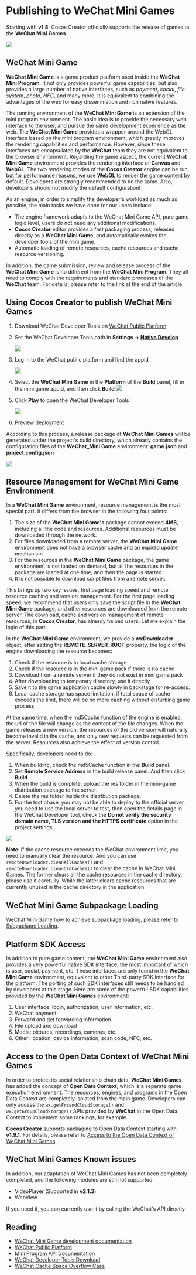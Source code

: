 # Publishing to __WeChat Mini Games__

Starting with __v1.8__, Cocos Creator officially supports the release of games to the **WeChat Mini Games**.

![](./publish-wechatgame/preview.jpeg)

## __WeChat Mini Game__

__WeChat Mini Game__ is a game product platform used inside the __WeChat Mini Program__. It not only provides powerful game capabilities, but also provides a large number of native interfaces, such as *payment*, *social*, *file system*, *photo*, *NFC*, and many more. It is equivalent to combining the advantages of the web for easy dissemination and rich native features.

The running environment of the __WeChat Mini Game__ is an extension of the mini program environment. The basic idea is to provide the necessary web interface to the user, and pursue the same development experience as the web. The __WeChat Mini Game__ provides a wrapper around the WebGL interface based on the mini program environment, which greatly improves the rendering capabilities and performance. However, since these interfaces are encapsulated by the __WeChat__ team they are not equivalent to the browser environment. Regarding the game aspect, the current __WeChat Mini Game__ environment provides the rendering interface of __Canvas__ and __WebGL__. The two rendering modes of the __Cocos Creator__ engine can be run, but for performance reasons, we use __WebGL__ to render the game content by default. Developers are strongly recommended to do the same. Also, developers should not modify the default configuration!

As an engine, in order to simplify the developer's workload as much as possible, the main tasks we have done for our users include:

- The engine framework adapts to the WeChat Mini Game API, pure game logic level, users do not need any additional modifications.
- __Cocos Creator__ editor provides a fast packaging process, released directly as a __WeChat Mini Game__, and automatically evokes the developer tools of the mini game.
- Automatic loading of remote resources, cache resources and cache resource versioning.

In addition, the game submission, review and release process of the __WeChat Mini Game__ is no different from the __WeChat Mini Program__. They all need to comply with the requirements and standard processes of the __WeChat__ team. For details, please refer to the link at the end of the article.

## Using Cocos Creator to publish WeChat Mini Games

1. Download WeChat Developer Tools on [WeChat Public Platform](https://developers.weixin.qq.com/miniprogram/en/dev/devtools/download.html)
2. Set the WeChat Developer Tools path in **Settings -> [Native Develop](../getting-started/basics/editor-panels/preferences.md#native-develop)**

    ![](./publish-wechatgame/preference.JPG)
3. Log in to the WeChat public platform and find the appid

    ![](./publish-wechatgame/appid.jpeg)
4. Select the **WeChat Mini Game** in the **Platform** of the **Build** panel, fill in the mini game appid, and then click **Build**
    ![](./publish-wechatgame/build.jpeg)
5. Click **Play** to open the WeChat Developer Tools

    ![](./publish-wechatgame/tool.jpeg)
6. Preview deployment

According to this process, a release package of __WeChat Mini Games__ will be generated under the project's build directory, which already contains the configuration files of the __WeChat_Mini Game__ environment: __game.json__ and __project.config.json__

![](./publish-wechatgame/package.jpeg)

## Resource Management for WeChat Mini Game Environment

In a __WeChat Mini Game__ environment, resource management is the most special part. It differs from the browser in the following four points:

1. The size of the __WeChat Mini Game's__ package cannot exceed __4MB__, including all the code and resources. Additional resources must be downloaded through the network.
2. For files downloaded from a remote server, the __WeChat Mini Game__ environment does not have a browser cache and an expired update mechanism.
3. For the resources in the __WeChat Mini Game__ package, the game environment is not loaded on demand, but all the resources in the package are loaded at one time, and then the page is started.
4. It is not possible to download script files from a remote server.

This brings up two key issues, first page loading speed and remote resource caching and version management. For the first page loading speed, we recommend that users only save the script file in the __WeChat Mini Game__ package, and other resources are downloaded from the remote server. The download, cache and version management of remote resources, in __Cocos Creator__, has already helped users. Let me explain the logic of this part.

In the __WeChat Mini Game__ environment, we provide a __wxDownloader__ object, after setting the **REMOTE_SERVER_ROOT** property, the logic of the engine downloading the resource becomes:

1. Check if the resource is in local cache storage
2. Check if the resource is in the mini game pack if there is no cache
3. Download from a remote server if they do not exist in mini game pack
4. After downloading to temporary directory, use it directly
5. Save it to the game application cache slowly in backstage for re-access.
6. Local cache storage has space limitation, if total space of cache exceeds the limit, there will be no more caching without disturbing game process 

At the same time, when the md5Cache function of the engine is enabled, the url of the file will change as the content of the file changes. When the game releases a new version, the resources of the old version will naturally become invalid in the cache, and only new requests can be requested from the server. Resources also achieve the effect of version control.

Specifically, developers need to do:

1. When building, check the md5Cache function in the **Build** panel.
2. Set **Remote Service Address** in the build release panel. And then click **Build**
3. When the build is complete, upload the res folder in the mini-game distribution package to the server.
4. Delete the res folder inside the distribution package.
5. For the test phase, you may not be able to deploy to the official server, you need to use the local server to test, then open the details page in the WeChat Developer tool, check the __Do not verify the security domain name, TLS version and the HTTPS certificate__ option in the project settings .

![](./publish-wechatgame/detail.jpeg)

**Note**: If the cache resource exceeds the WeChat environment limit, you need to manually clear the resource. And you can use `remoteDownloader.cleanAllCaches()` and `remoteDownloader.cleanOldCaches()` to clear the cache in WeChat Mini Games. The former clears all the cache resources in the cache directory, please use it carefully. While the latter clears cache resources that are currently unused in the cache directory in the application.

## WeChat Mini Game Subpackage Loading

WeChat Mini Game how to achieve subpackage loading, please refer to [Subpackage Loading](../scripting/subpackage.md).

## Platform SDK Access

In addition to pure game content, the __WeChat Mini Game__ environment also provides a very powerful native SDK interface, the most important of which is user, social, payment, etc. These interfaces are only found in the __WeChat Mini Game__ environment, equivalent to other Third-party SDK interface for the platform. The porting of such SDK interfaces still needs to be handled by developers at this stage. Here are some of the powerful SDK capabilities provided by the __WeChat Mini Games__ environment:

1. User interface: login, authorization, user information, etc.
2. WeChat payment
3. Forward and get forwarding information
4. File upload and download
5. Media: pictures, recordings, cameras, etc.
6. Other: location, device information, scan code, NFC, etc.

## Access to the Open Data Context of WeChat Mini Games

In order to protect its social relationship chain data, __WeChat Mini Games__ has added the concept of **Open Data Context**, which is a separate game execution environment. The resources, engines, and programs in the Open Data Context are completely isolated from the main game. Developers can only access the `wx.getFriendCloudStorage()` and `wx.getGroupCloudStorage()` APIs provided by __WeChat__ in the Open Data Context to implement some rankings, for example.

__Cocos Creator__ supports packaging to Open Data Context starting with __v1.9.1__. For details, please refer to [Access to the Open Data Context of WeChat Mini Games](../publish/publish-wechatgame-sub-domain.md).

## WeChat Mini Games Known issues

In addition, our adaptation of WeChat Mini Games has not been completely completed, and the following modules are still not supported:

- VideoPlayer (Supported in **v2.1.3**)
- WebView

If you need it, you can currently use it by calling the WeChat's API directly.

## Reading

- [WeChat Mini Game development documentation](https://developers.weixin.qq.com/minigame/en/dev/guide/)
- [WeChat Public Platform](https://mp.weixin.qq.com/?lang=en_US)
- [Mini Program API Documentation](https://developers.weixin.qq.com/minigame/en/dev/api/)
- [WeChat Developer Tools Download](https://mp.weixin.qq.com/debug/wxagame/en/dev/devtools/download.html)
- [WeChat Cache Space Overflow Case](https://github.com/cocos-creator/WeChatMiniGameTest)
